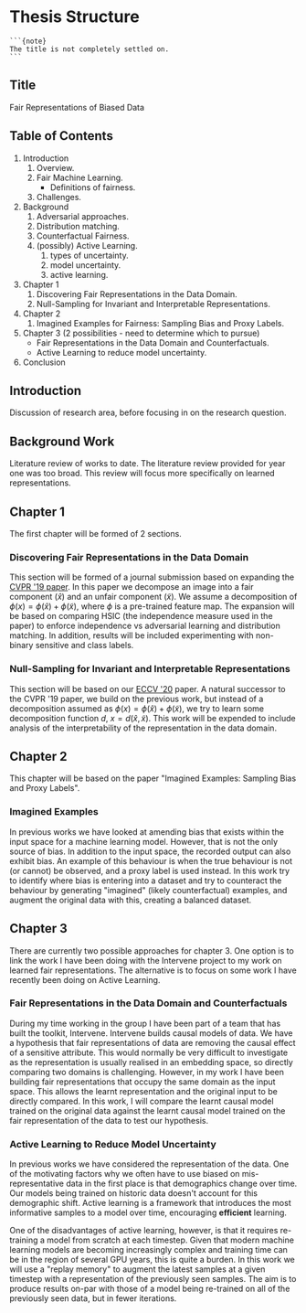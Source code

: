 # Thesis Structure

````{margin}
```{note}
The title is not completely settled on. 
```
````
## Title
Fair Representations of Biased Data

## Table of Contents
1. Introduction
    1. Overview.
    2. Fair Machine Learning.
        - Definitions of fairness.
    3. Challenges.
2. Background
    1. Adversarial approaches.
    2. Distribution matching.
    3. Counterfactual Fairness.
    4. (possibly) Active Learning.
        1. types of uncertainty.
        2. model uncertainty.
        3. active learning.
3. Chapter 1
    1. Discovering Fair Representations in the Data Domain.
    2. Null-Sampling for Invariant and Interpretable Representations.
4. Chapter 2
    1. Imagined Examples for Fairness: Sampling Bias and Proxy Labels.
5. Chapter 3 (2 possibilities - need to determine which to pursue)
    - Fair Representations in the Data Domain and Counterfactuals.
    - Active Learning to reduce model uncertainty.
6. Conclusion

## Introduction
Discussion of research area, before focusing in on the research question.

## Background Work
Literature review of works to date. 
The literature review provided for year one was too broad.
This review will focus more specifically on learned representations.

## Chapter 1

The first chapter will be formed of 2 sections.

### Discovering Fair Representations in the Data Domain
This section will be formed of a journal submission based on expanding the [CVPR '19 paper](../09_appendix/dfritdd.md).
In this paper we decompose an image into a fair component ($\hat{x}$) and an unfair component ($\tilde{x}$).
We assume a decomposition of $\phi(x) = \phi(\hat{x}) + \phi(\tilde{x})$, where $\phi$ is a pre-trained feature map.
The expansion will be based on comparing HSIC (the independence measure used in the paper) to enforce independence vs 
adversarial learning and distribution matching.
In addition, results will be included experimenting with non-binary sensitive and class labels.

### Null-Sampling for Invariant and Interpretable Representations
This section will be based on our [ECCV '20](../09_appendix/nosinn.md) paper.
A natural successor to the CVPR '19 paper, we build on the previous work, but instead of a decomposition assumed as 
$\phi(x) = \phi(\hat{x}) + \phi(\tilde{x})$, we try to learn some decomposition function $d$, $x=d(\hat{x}, \tilde{x})$.
This work will be expended to include analysis of the interpretability of the representation in the data domain.  

## Chapter 2

This chapter will be based on the paper "Imagined Examples: Sampling Bias and Proxy Labels".
 
### Imagined Examples 
In previous works we have looked at amending bias that exists within the input space for a machine learning model.
However, that is not the only source of bias.
In addition to the input space, the recorded output can also exhibit bias.
An example of this behaviour is when the true behaviour is not (or cannot) be observed, and a proxy label is used instead.
In this work try to identify where bias is entering into a dataset and try to counteract the behaviour by generating
"imagined" (likely counterfactual) examples, and augment the original data with this, creating a balanced dataset.

## Chapter 3

There are currently two possible approaches for chapter 3.
One option is to link the work I have been doing with the Intervene project to my work on learned fair representations.
The alternative is to focus on some work I have recently been doing on Active Learning.

### Fair Representations in the Data Domain and Counterfactuals 
During my time working in the group I have been part of a team that has built the toolkit, Intervene.
Intervene builds causal models of data.
We have a hypothesis that fair representations of data are removing the causal effect of a sensitive attribute.
This would normally be very difficult to investigate as the representation is usually realised in an embedding space, so 
directly comparing two domains is challenging. 
However, in my work I have been building fair representations that occupy the same domain as the input space.
This allows the learnt representation and the original input to be directly compared.
In this work, I will compare the learnt causal model trained on the original data against the learnt causal model trained
on the fair representation of the data to test our hypothesis.

### Active Learning to Reduce Model Uncertainty
In previous works we have considered the representation of the data.
One of the motivating factors why we often have to use biased on mis-representative data in the first place is that 
demographics change over time.
Our models being trained on historic data doesn't account for this demographic shift.
Active learning is a framework that introduces the most informative samples to a model over time, encouraging __efficient__
learning.

One of the disadvantages of active learning, however, is that it requires re-training a model from scratch at each timestep.
Given that modern machine learning models are becoming increasingly complex and training time can be in the region of several GPU years,
this is quite a burden.
In this work we will use a "replay memory" to augment the latest samples at a given timestep with a representation of the 
previously seen samples.
The aim is to produce results on-par with those of a model being re-trained on all of the previously seen data, but in fewer iterations.  
